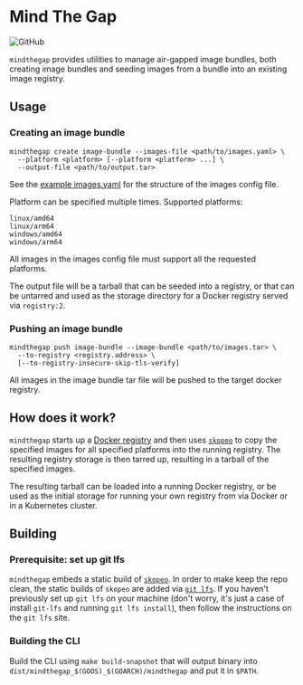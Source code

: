 <!--
 Copyright 2021 D2iQ, Inc. All rights reserved.

 Licensed under the Apache License, Version 2.0 (the "License");
 you may not use this file except in compliance with the License.
 You may obtain a copy of the License at

     http://www.apache.org/licenses/LICENSE-2.0

 Unless required by applicable law or agreed to in writing, software
 distributed under the License is distributed on an "AS IS" BASIS,
 WITHOUT WARRANTIES OR CONDITIONS OF ANY KIND, either express or implied.
 See the License for the specific language governing permissions and
 limitations under the License.
-->

# Mind The Gap

![GitHub](https://img.shields.io/github/license/mesosphere/mindthegap)

`mindthegap` provides utilities to manage air-gapped image bundles, both
creating image bundles and seeding images from a bundle into an existing
image registry.

## Usage

### Creating an image bundle

```shell
mindthegap create image-bundle --images-file <path/to/images.yaml> \
  --platform <platform> [--platform <platform> ...] \
  --output-file <path/to/output.tar>
```

See the [example images.yaml](images-example.yaml) for the structure of the
images config file.

Platform can be specified multiple times. Supported platforms:

```plain
linux/amd64
linux/arm64
windows/amd64
windows/arm64
```

All images in the images config file must support all the requested platforms.

The output file will be a tarball that can be seeded into a registry,
or that can be untarred and used as the storage directory for a Docker registry
served via `registry:2`.

### Pushing an image bundle

```shell
mindthegap push image-bundle --image-bundle <path/to/images.tar> \
  --to-registry <registry.address> \
  [--to-registry-insecure-skip-tls-verify]
```

All images in the image bundle tar file will be pushed to the target docker registry.

## How does it work?

`mindthegap` starts up a [Docker registry](https://docs.docker.com/registry/)
and then uses [`skopeo`](https://github.com/containers/skopeo) to copy the
specified images for all specified platforms into the running registry. The
resulting registry storage is then tarred up, resulting in a tarball of the
specified images.

The resulting tarball can be loaded into a running Docker registry, or
be used as the initial storage for running your own registry from via Docker
or in a Kubernetes cluster.

## Building

### Prerequisite: set up git lfs

`mindthegap` embeds a static build of [`skopeo`](https://github.com/containers/skopeo). In order to
make keep the repo clean, the static builds of `skopeo` are added via
[`git lfs`](https://git-lfs.github.com/). If you haven't previously set up `git lfs` on your machine
(don't worry, it's just a case of install `git-lfs` and running `git lfs install`), then follow the
instructions on the `git lfs` site.

### Building the CLI

Build the CLI using `make build-snapshot` that will output binary into
`dist/mindthegap_$(GOOS)_$(GOARCH)/mindthegap` and put it in `$PATH`.
